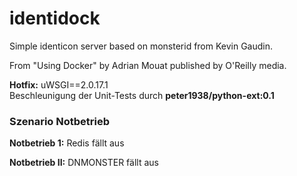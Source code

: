 identidock
==========

Simple identicon server based on monsterid from Kevin Gaudin.

From "Using Docker" by Adrian Mouat published by O'Reilly media.

**Hotfix:** uWSGI==2.0.17.1  
Beschleunigung der Unit-Tests durch **peter1938/python-ext:0.1**  

### Szenario Notbetrieb  

**Notbetrieb 1:** Redis fällt aus  

**Notbetrieb II:** DNMONSTER fällt aus  

